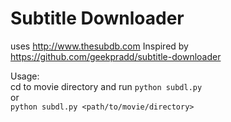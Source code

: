 # Subtitle Downloader
uses http://www.thesubdb.com
Inspired by https://github.com/geekpradd/subtitle-downloader

Usage:    
cd to movie directory and run 
```python subdl.py```    
or     
```python subdl.py <path/to/movie/directory>```
